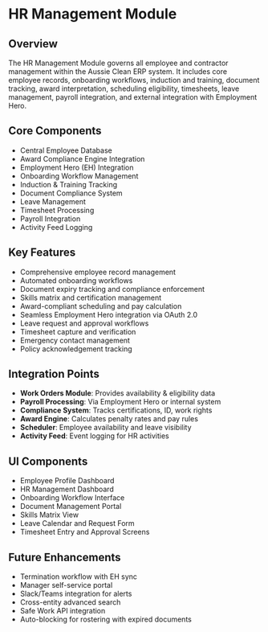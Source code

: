 
# HR Management Module

## Overview
The HR Management Module governs all employee and contractor management within the Aussie Clean ERP system. It includes core employee records, onboarding workflows, induction and training, document tracking, award interpretation, scheduling eligibility, timesheets, leave management, payroll integration, and external integration with Employment Hero.

## Core Components
- Central Employee Database
- Award Compliance Engine Integration
- Employment Hero (EH) Integration
- Onboarding Workflow Management
- Induction & Training Tracking
- Document Compliance System
- Leave Management
- Timesheet Processing
- Payroll Integration
- Activity Feed Logging

## Key Features
- Comprehensive employee record management
- Automated onboarding workflows
- Document expiry tracking and compliance enforcement
- Skills matrix and certification management
- Award-compliant scheduling and pay calculation
- Seamless Employment Hero integration via OAuth 2.0
- Leave request and approval workflows
- Timesheet capture and verification
- Emergency contact management
- Policy acknowledgement tracking

## Integration Points
- **Work Orders Module**: Provides availability & eligibility data
- **Payroll Processing**: Via Employment Hero or internal system
- **Compliance System**: Tracks certifications, ID, work rights
- **Award Engine**: Calculates penalty rates and pay rules
- **Scheduler**: Employee availability and leave visibility
- **Activity Feed**: Event logging for HR activities

## UI Components
- Employee Profile Dashboard
- HR Management Dashboard
- Onboarding Workflow Interface
- Document Management Portal
- Skills Matrix View
- Leave Calendar and Request Form
- Timesheet Entry and Approval Screens

## Future Enhancements
- Termination workflow with EH sync
- Manager self-service portal
- Slack/Teams integration for alerts
- Cross-entity advanced search
- Safe Work API integration
- Auto-blocking for rostering with expired documents
